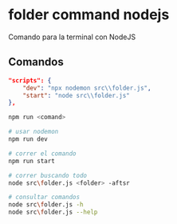 # folder command nodejs
 Comando para la terminal con NodeJS

## Comandos

```json
"scripts": {
    "dev": "npx nodemon src\\folder.js",
    "start": "node src\\folder.js"
},
```

```sh
npm run <comand>

# usar nodemon
npm run dev

# correr el comando
npm run start

# correr buscando todo
node src\folder.js <folder> -aftsr

# consultar comandos
node src\folder.js -h
node src\folder.js --help
```
